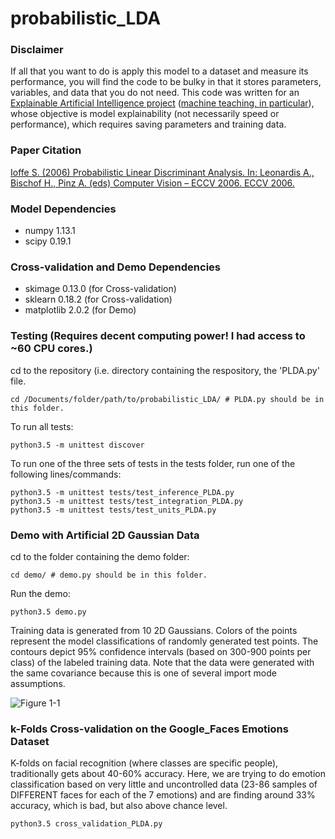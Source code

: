 # probabilistic_LDA

### Disclaimer
If all that you want to do is apply this model to a dataset and measure its
 performance, you will find the code to be bulky in that it stores parameters,
 variables, and data that you do not need. This code was written for
 an [Explainable Artificial Intelligence project](http://shaftolab.com/people.html)
 ([machine teaching, in particular](http://shaftolab.com/publications.html)), whose
 objective is model explainability (not necessarily speed or performance),
 which requires saving parameters and training data.

### Paper Citation
[Ioffe S. (2006) Probabilistic Linear Discriminant Analysis. In: Leonardis A., Bischof H., Pinz A. (eds) Computer Vision – ECCV 2006. ECCV 2006.](https://link.springer.com/chapter/10.1007/11744085_41)

### Model Dependencies
* numpy 1.13.1
* scipy 0.19.1

### Cross-validation and Demo Dependencies
* skimage 0.13.0  (for Cross-validation)
* sklearn 0.18.2  (for Cross-validation)
* matplotlib 2.0.2  (for Demo) 

### Testing (Requires decent computing power! I had access to ~60 CPU cores.)
cd to the repository (i.e. directory containing the respository, the 'PLDA.py' file.
```
cd /Documents/folder/path/to/probabilistic_LDA/ # PLDA.py should be in this folder.
```

To run all tests:
```
python3.5 -m unittest discover
```

To run one of the three sets of tests in the tests folder, run one of the following lines/commands:
```
python3.5 -m unittest tests/test_inference_PLDA.py
python3.5 -m unittest tests/test_integration_PLDA.py
python3.5 -m unittest tests/test_units_PLDA.py
```

### Demo with Artificial 2D Gaussian Data
cd to the folder containing the demo folder:
```
cd demo/ # demo.py should be in this folder.

```
Run the demo:
```
python3.5 demo.py
```
Training data is generated from 10 2D Gaussians. Colors of the points represent
 the model classifications of randomly generated test points. The contours
 depict 95% confidence intervals (based on 300-900 points per class) of the
 labeled training data. Note that the data were generated with the same covariance
 because this is one of several import mode assumptions.

![Figure 1-1](https://github.com/RaviSoji/probabilistic_LDA/blob/master/demo/2D_example.png?raw=True)

### k-Folds Cross-validation on the Google_Faces Emotions Dataset
K-folds on facial recognition (where classes are specific people),
 traditionally gets about 40-60% accuracy. Here, we are trying to do emotion
 classification based on very little and uncontrolled data (23-86 samples of
 DIFFERENT faces for each of the 7 emotions) and are finding around 33%
 accuracy, which is bad, but also above chance level.
```
python3.5 cross_validation_PLDA.py
```
